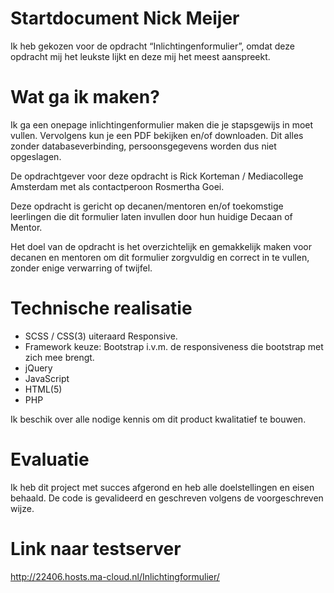 # Startdocument Nick Meijer
Ik heb gekozen voor de opdracht “Inlichtingenformulier”, omdat deze opdracht mij het leukste lijkt en deze mij het meest aanspreekt.

# Wat ga ik maken?
Ik ga een onepage inlichtingenformulier maken die je stapsgewijs in moet vullen. Vervolgens kun je een PDF bekijken en/of downloaden. Dit alles zonder databaseverbinding, persoonsgegevens worden dus niet opgeslagen.

De opdrachtgever voor deze opdracht is Rick Korteman / Mediacollege Amsterdam met als contactperoon Rosmertha Goei.

Deze opdracht is gericht op decanen/mentoren en/of toekomstige leerlingen die dit formulier laten invullen door hun huidige Decaan of Mentor.

Het doel van de opdracht is het overzichtelijk en gemakkelijk maken voor decanen en mentoren om dit formulier zorgvuldig en correct in te vullen, zonder enige verwarring of twijfel.

# Technische realisatie
-	SCSS / CSS(3) uiteraard Responsive.
-	Framework keuze: Bootstrap i.v.m. de responsiveness die bootstrap met zich mee brengt.
-	jQuery
- JavaScript
-	HTML(5)
- PHP

Ik beschik over alle nodige kennis om dit product kwalitatief te bouwen.

# Evaluatie

Ik heb dit project met succes afgerond en heb alle doelstellingen en eisen behaald.
De code is gevalideerd en geschreven volgens de voorgeschreven wijze.

# Link naar testserver
http://22406.hosts.ma-cloud.nl/Inlichtingformulier/
